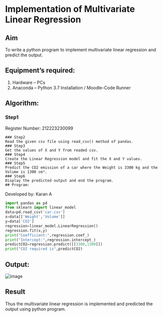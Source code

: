 # Implementation of Multivariate Linear Regression
## Aim
To write a python program to implement multivariate linear regression and predict the output.
## Equipment’s required:
1.	Hardware – PCs
2.	Anaconda – Python 3.7 Installation / Moodle-Code Runner
## Algorithm:
### Step1

Register Number: 212223230099
```Import pandas ,sklearn.linear_model modules and create the corresponding objects.
### Step2
Read the given csv file using read_csv() method of pandas.
### Step3
Get the values of X and Y from readed csv.
### Step4
Create the Linear Regression model and fit the X and Y values.
### Step5
Predict the CO2 emission of a car where the Weight is 3300 kg and the Volume is 1300 cm³.
### Step6
Display the predicted output and end the program.
## Program:
```
Developed by: Karan A
```py
import pandas as pd
from sklearn import linear_model
data=pd.read_csv('car.csv')
x=data[['Weight','Volume']]
y=data['CO2']
regression=linear_model.LinearRegression()
regression.fit(x,y)
print("Coefficient:",regression.coef_)
print("Intercept:",regression.intercept_)
predictCO2=regression.predict([[3300,1300]])
print("CO2 required is",predictCO2)
```
## Output:

![image](https://github.com/kishorenagarajan08/Multivariate-Linear-Regression/assets/155753188/ffff5bf3-0eec-4f01-84ee-2d27e43bc74b)


## Result
Thus the multivariate linear regression is implemented and predicted the output using python program.

